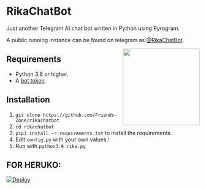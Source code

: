 # RikaChatBot
Just another Telegram AI chat bot written in Python using Pyrogram.

A public running instance can be found on telegram as [@RikaChatBot](https://t.me/RikaChatBot).

<img src="https://telegra.ph/file/fb74c38f56323fb480709.jpg" width="200" align="right">

## Requirements

- Python 3.8 or higher.
- A [bot token](//t.me/botfather).


## Installation

1. `git clone https://github.com/Friends-Zone/rikachatbot`
2. `cd rikachatbot`
3. `pip3 install -r requirements.txt` to install the requirements.
4. Edit `config.py` with your own values.!
5. Run with `python3.9 rika.py`


## FOR HERUKO:
[![Deploy](https://www.herokucdn.com/deploy/button.svg)](https://heroku.com/deploy?template=https://github.com/Friends-Zone/rikachatbot)
